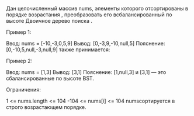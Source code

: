 Дан целочисленный массив nums, элементы которого отсортированы в порядке возрастания , преобразовать его всбалансированный по высоте Двоичное дерево поиска .

 

Пример 1:


Ввод: nums = [-10,-3,0,5,9]
 Вывод: [0,-3,9,-10,null,5]
 Пояснение: [0,-10,5,null,-3,null,9] также принимается:

Пример 2:


Ввод: nums = [1,3]
 Вывод: [3,1]
 Пояснение: [1,null,3] и [3,1] — это сбалансированные по высоте BST.
 

Ограничения:

1 <= nums.length <= 104
-104 <= nums[i] <= 104
numsсортируется в строго возрастающем порядке.